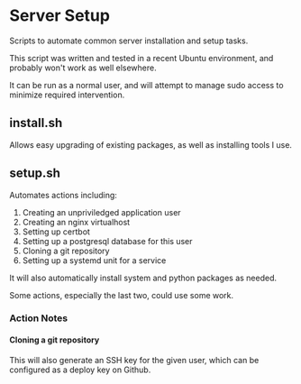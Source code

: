 # Server Setup
Scripts to automate common server installation and setup tasks.

This script was written and tested in a recent Ubuntu environment,
and probably won't work as well elsewhere.

It can be run as a normal user, and will attempt to manage sudo access
to minimize required intervention.

## install.sh

Allows easy upgrading of existing packages, as well as installing tools I use.

## setup.sh

Automates actions including:

1. Creating an unpriviledged application user
2. Creating an nginx virtualhost
3. Setting up certbot
4. Setting up a postgresql database for this user
5. Cloning a git repository
6. Setting up a systemd unit for a service

It will also automatically install system and python packages as needed.

Some actions, especially the last two, could use some work.

### Action Notes

#### Cloning a git repository

This will also generate an SSH key for the given user,
which can be configured as a deploy key on Github.
